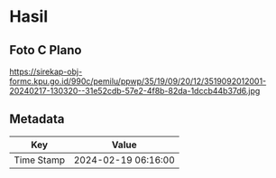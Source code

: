 # Hasil

## Foto C Plano

https://sirekap-obj-formc.kpu.go.id/990c/pemilu/ppwp/35/19/09/20/12/3519092012001-20240217-130320--31e52cdb-57e2-4f8b-82da-1dccb44b37d6.jpg


## Metadata

| Key        | Value               |
| ---------- | ------------------- |
| Time Stamp | 2024-02-19 06:16:00 |



